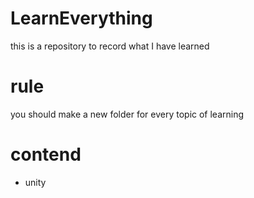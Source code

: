 # LearnEverything

this is a repository to record what I have learned

# rule

you should make a new folder for every topic of learning

# contend

* unity
